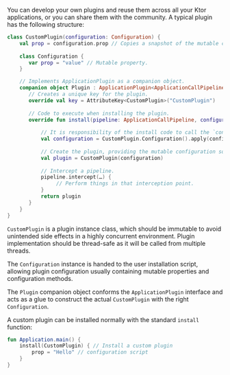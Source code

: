[//]: # (title: Creating custom plugins)

<microformat>
<var name="example_name" value="custom-plugin"/>
<include src="lib.xml" include-id="download_example"/>
</microformat>

<include src="lib.xml" include-id="outdated_warning"/>

You can develop your own plugins and reuse them across all your Ktor applications, or you can share them with the community.
A typical plugin has the following structure:

```kotlin
class CustomPlugin(configuration: Configuration) {
    val prop = configuration.prop // Copies a snapshot of the mutable config into an immutable property.
    
    class Configuration {
       var prop = "value" // Mutable property.
    }

    // Implements ApplicationPlugin as a companion object.
    companion object Plugin : ApplicationPlugin<ApplicationCallPipeline, CustomPlugin.Configuration, CustomPlugin> {
       // Creates a unique key for the plugin.
       override val key = AttributeKey<CustomPlugin>("CustomPlugin")
       
       // Code to execute when installing the plugin.
       override fun install(pipeline: ApplicationCallPipeline, configure: Configuration.() -> Unit): CustomPlugin {
           
           // It is responsibility of the install code to call the `configure` method with the mutable configuration.
           val configuration = CustomPlugin.Configuration().apply(configure)
           
           // Create the plugin, providing the mutable configuration so the plugin reads it keeping an immutable copy of the properties. 
           val plugin = CustomPlugin(configuration)
           
           // Intercept a pipeline.
           pipeline.intercept(…) { 
                // Perform things in that interception point.
           }
           return plugin
       }
    }
}
```

`CustomPlugin` is a plugin instance class, which should be immutable to avoid unintended side effects in a highly concurrent environment.
Plugin implementation should be thread-safe as it will be called from multiple threads.

The `Configuration` instance is handed to the user installation script, allowing plugin configuration usually containing mutable properties and configuration methods.

The `Plugin` companion object conforms the `ApplicationPlugin` interface and acts as a glue to construct the actual `CustomPlugin` with the right `Configuration`.

A custom plugin can be installed normally with the standard `install` function:

```kotlin
fun Application.main() {
    install(CustomPlugin) { // Install a custom plugin
        prop = "Hello" // configuration script
    }
}
```
